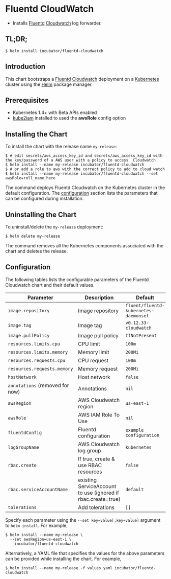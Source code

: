 # Fluentd CloudWatch

* Installs [Fluentd](https://www.fluentd.org/) [Cloudwatch](https://aws.amazon.com/cloudwatch/) log forwarder.

## TL;DR;

```console
$ helm install incubator/fluentd-cloudwatch
```

## Introduction

This chart bootstraps a [Fluentd](https://www.fluentd.org/) [Cloudwatch](https://aws.amazon.com/cloudwatch/) deployment on a [Kubernetes](http://kubernetes.io) cluster using the [Helm](https://helm.sh) package manager.

## Prerequisites

- Kubernetes 1.4+ with Beta APIs enabled
- [kube2iam](../../stable/kube2iam) installed to used the **awsRole** config option

## Installing the Chart

To install the chart with the release name `my-release`:

```console
$ # edit secrets/aws_access_key_id and secrets/aws_access_key_id with the key/password of a AWS user with a policy to access  Cloudwatch
$ helm install --name my-release incubator/fluentd-cloudwatch
$ # or add a role to aws with the correct policy to add to cloud watch
$ helm install --name my-release incubator/fluentd-cloudwatch --set awsRole=roll_name_here
```

The command deploys Fluentd Cloudwatch on the Kubernetes cluster in the default configuration. The [configuration](#configuration) section lists the parameters that can be configured during installation.

## Uninstalling the Chart

To uninstall/delete the `my-release` deployment:

```console
$ helm delete my-release
```

The command removes all the Kubernetes components associated with the chart and deletes the release.

## Configuration

The following tables lists the configurable parameters of the Fluentd Cloudwatch chart and their default values.

| Parameter                       | Description                                                  | Default                               |
| ------------------------------- | ------------------------------------------------------------ | --------------------------------------|
| `image.repository`              | Image repository                                             | `fluent/fluentd-kubernetes-daemonset` |
| `image.tag`                     | Image tag                                                    | `v0.12.33-cloudwatch`                 |
| `image.pullPolicy`              | Image pull policy                                            | `IfNotPresent`                        |
| `resources.limits.cpu`          | CPU limit                                                    | `100m`                                |
| `resources.limits.memory`       | Memory limit                                                 | `200Mi`                               |
| `resources.requests.cpu`        | CPU request                                                  | `100m`                                |
| `resources.requests.memory`     | Memory request                                               | `200Mi`                               |
| `hostNetwork`                   | Host network                                                 | `false`                               |
| `annotations` (removed for now) | Annotations                                                  | `nil`                                 |
| `awsRegion`                     | AWS Cloudwatch region                                        | `us-east-1`                           |
| `awsRole`                       | AWS IAM Role To Use                                          | `nil`                                 |
| `fluentdConfig`                 | Fluentd configuration                                        | `example configuration`               |
| `logGroupName`                  | AWS Cloudwatch log group                                     | `kubernetes`                          |
| `rbac.create`                   | If true, create & use RBAC resources                         | `false`                               |
| `rbac.serviceAccountName`       | existing ServiceAccount to use (ignored if rbac.create=true) | `default`                             |
| `tolerations`                   | Add tolerations                                              | `[]`                                  |

Specify each parameter using the `--set key=value[,key=value]` argument to `helm install`. For example,

```console
$ helm install --name my-release \
  --set awsRegion=us-east-1 \
    incubator/fluentd-cloudwatch
```

Alternatively, a YAML file that specifies the values for the above parameters can be provided while installing the chart. For example,

```console
$ helm install --name my-release -f values.yaml incubator/fluentd-cloudwatch
```
